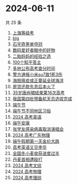 # 2024-06-11

共 25 条

<!-- BEGIN -->
<!-- 最后更新时间 Tue Jun 11 2024 18:12:39 GMT+0800 (China Standard Time) -->

1. [上海等级考](https://www.zhihu.com/search?q=%E4%B8%8A%E6%B5%B7%E7%AD%89%E7%BA%A7%E8%80%83)
1. [blg](https://www.zhihu.com/search?q=blg)
1. [石宇奇男单夺冠](https://www.zhihu.com/search?q=%E7%9F%B3%E5%AE%87%E5%A5%87%E7%94%B7%E5%8D%95%E5%A4%BA%E5%86%A0)
1. [数码爱好者眼中的好物](https://www.zhihu.com/search?q=%E6%95%B0%E7%A0%81%E7%88%B1%E5%A5%BD%E8%80%85%E7%9C%BC%E4%B8%AD%E7%9A%84%E5%A5%BD%E7%89%A9)
1. [二胎妈妈的经验之选](https://www.zhihu.com/search?q=%E4%BA%8C%E8%83%8E%E5%A6%88%E5%A6%88%E7%9A%84%E7%BB%8F%E9%AA%8C%E4%B9%8B%E9%80%89)
1. [100个知乎答主](https://www.zhihu.com/search?q=100%E4%B8%AA%E7%9F%A5%E4%B9%8E%E7%AD%94%E4%B8%BB)
1. [多地公布高考查分时间](https://www.zhihu.com/search?q=%E5%A4%9A%E5%9C%B0%E5%85%AC%E5%B8%83%E9%AB%98%E8%80%83%E6%9F%A5%E5%88%86%E6%97%B6%E9%97%B4)
1. [警方通报小米su7致1死3伤](https://www.zhihu.com/search?q=%E8%AD%A6%E6%96%B9%E9%80%9A%E6%8A%A5%E5%B0%8F%E7%B1%B3su7%E8%87%B41%E6%AD%BB3%E4%BC%A4)
1. [海胆瘟疫或正蔓延全球海洋](https://www.zhihu.com/search?q=%E6%B5%B7%E8%83%86%E7%98%9F%E7%96%AB%E6%88%96%E6%AD%A3%E8%94%93%E5%BB%B6%E5%85%A8%E7%90%83%E6%B5%B7%E6%B4%8B)
1. [房贷还款先息后本火了](https://www.zhihu.com/search?q=%E6%88%BF%E8%B4%B7%E8%BF%98%E6%AC%BE%E5%85%88%E6%81%AF%E5%90%8E%E6%9C%AC%E7%81%AB%E4%BA%86)
1. [35岁唐尚珺结束第16次高考](https://www.zhihu.com/search?q=35%E5%B2%81%E5%94%90%E5%B0%9A%E7%8F%BA%E7%BB%93%E6%9D%9F%E7%AC%AC16%E6%AC%A1%E9%AB%98%E8%80%83)
1. [我国第四批预备航天员选拔完成](https://www.zhihu.com/search?q=%E6%88%91%E5%9B%BD%E7%AC%AC%E5%9B%9B%E6%89%B9%E9%A2%84%E5%A4%87%E8%88%AA%E5%A4%A9%E5%91%98%E9%80%89%E6%8B%94%E5%AE%8C%E6%88%90)
1. [端午节](https://www.zhihu.com/search?q=%E7%AB%AF%E5%8D%88%E8%8A%82)
1. [端午节不同地区习俗](https://www.zhihu.com/search?q=%E7%AB%AF%E5%8D%88%E8%8A%82%E4%B8%8D%E5%90%8C%E5%9C%B0%E5%8C%BA%E4%B9%A0%E4%BF%97)
1. [2024 高考英语](https://www.zhihu.com/search?q=2024%20%E9%AB%98%E8%80%83%E8%8B%B1%E8%AF%AD)
1. [端午安康](https://www.zhihu.com/search?q=%E7%AB%AF%E5%8D%88%E5%AE%89%E5%BA%B7)
1. [张学友感染病毒取消演唱会](https://www.zhihu.com/search?q=%E5%BC%A0%E5%AD%A6%E5%8F%8B%E6%84%9F%E6%9F%93%E7%97%85%E6%AF%92%E5%8F%96%E6%B6%88%E6%BC%94%E5%94%B1%E4%BC%9A)
1. [2024 高考广东物理](https://www.zhihu.com/search?q=2024%20%E9%AB%98%E8%80%83%E5%B9%BF%E4%B8%9C%E7%89%A9%E7%90%86)
1. [端午假期第一天金价大跌](https://www.zhihu.com/search?q=%E7%AB%AF%E5%8D%88%E5%81%87%E6%9C%9F%E7%AC%AC%E4%B8%80%E5%A4%A9%E9%87%91%E4%BB%B7%E5%A4%A7%E8%B7%8C)
1. [高考英语又见李华](https://www.zhihu.com/search?q=%E9%AB%98%E8%80%83%E8%8B%B1%E8%AF%AD%E5%8F%88%E8%A7%81%E6%9D%8E%E5%8D%8E)
1. [全国冬小麦收获进度过半](https://www.zhihu.com/search?q=%E5%85%A8%E5%9B%BD%E5%86%AC%E5%B0%8F%E9%BA%A6%E6%94%B6%E8%8E%B7%E8%BF%9B%E5%BA%A6%E8%BF%87%E5%8D%8A)
1. [丹麦首相遭殴打](https://www.zhihu.com/search?q=%E4%B8%B9%E9%BA%A6%E9%A6%96%E7%9B%B8%E9%81%AD%E6%AE%B4%E6%89%93)
1. [2024 高考文综](https://www.zhihu.com/search?q=2024%20%E9%AB%98%E8%80%83%E6%96%87%E7%BB%BC)
1. [2024 高考物理](https://www.zhihu.com/search?q=2024%20%E9%AB%98%E8%80%83%E7%89%A9%E7%90%86)
1. [2024 高考理综](https://www.zhihu.com/search?q=2024%20%E9%AB%98%E8%80%83%E7%90%86%E7%BB%BC)

<!-- END -->

